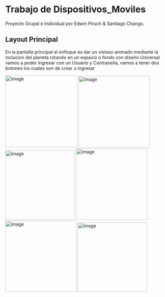 # Trabajo de Dispositivos_Moviles
Proyecto Grupal e Individual por Edwin Piruch &amp; Santiago Chango.

## Layout Principal
En la pantalla principal el enfoque es dar un vistaso animado mediante la inclucion del planeta rotando en un espacio o fondo con diseño Universal vamos a poder ingresar con un Usuario y Contraseña,
vamos a tener dos botones los cuales son de crear o ingresar

<img width="226" alt="image" src="https://github.com/ec98/Dispositivos_Moviles/assets/117785838/1922c34e-86d6-4e9b-8f1f-26c6bf90f306">
<img width="224" alt="image" src="https://github.com/ec98/Dispositivos_Moviles/assets/117785838/572b0982-acfc-444b-a2e9-872ebe9c8abc">
<img width="218" alt="image" src="https://github.com/ec98/Dispositivos_Moviles/assets/117785838/4329c9a1-3a25-4462-9ab6-0d7e27554dbc">
<img width="224" alt="image" src="https://github.com/ec98/Dispositivos_Moviles/assets/117785838/0f466ceb-e4f5-4dca-b43e-d7681a066080">
<img width="223" alt="image" src="https://github.com/ec98/Dispositivos_Moviles/assets/117785838/94a5e6c0-8bab-4716-baa5-8667f9cff873">
<img width="218" alt="image" src="https://github.com/ec98/Dispositivos_Moviles/assets/117785838/ffa1caa1-1497-4587-b154-eb9cc8acef90">



